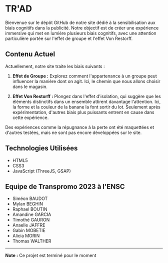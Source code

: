 # TR'AD

Bienvenue sur le dépôt GitHub de notre site dédié à la sensibilisation aux biais cognitifs dans la publicité. Notre objectif est de créer une expérience immersive qui met en lumière plusieurs biais cognitifs, avec une attention particulière portée sur l'effet de groupe et l'effet Von Restorff.

## Contenu Actuel

Actuellement, notre site traite les biais suivants :

1. **Effet de Groupe :** Explorez comment l'appartenance à un groupe peut influencer la manière dont on agit. Ici, le chemin que nous allons choisir dans le magasin.

2. **Effet Von Restorff :** Plongez dans l'effet d'isolation, qui suggère que les éléments distinctifs dans un ensemble attirent davantage l'attention. Ici, la forme et la couleur de la banane la font sortir du lot. Seulement après expérimentation, d'autres biais plus puissants entrent en cause dans cette expérience.

Des expériences comme la répugnance à la perte ont été maquettées et d'autres testées, mais ne sont pas encore développées sur le site.

## Technologies Utilisées

- HTML5
- CSS3
- JavaScript (ThreeJS, GSAP)

## Equipe de Transpromo 2023 à l'ENSC

- Siméon BAUDOT
- Mylan BEGHIN
- Raphael BOUTIN
- Amandine GARCIA
- Timothé GAURON
- Anaelle JAFFRE
- Gabin MOBETIE
- Alicia MORIN
- Thomas WALTHER

---

**Note :** Ce projet est terminé pour le moment

 
